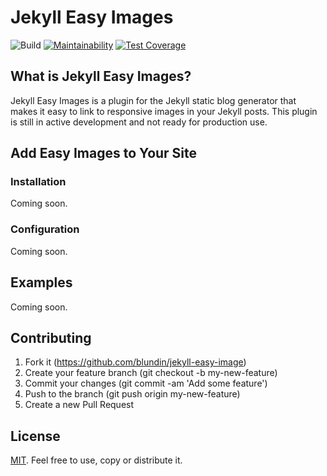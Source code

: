 # Jekyll Easy Images

![Build](https://travis-ci.org/blundin/jekyll-easy-image.svg?branch=master) [![Maintainability](https://api.codeclimate.com/v1/badges/10a68db09dea90bce145/maintainability)](https://codeclimate.com/github/blundin/jekyll-easy-image/maintainability) [![Test Coverage](https://api.codeclimate.com/v1/badges/10a68db09dea90bce145/test_coverage)](https://codeclimate.com/github/blundin/jekyll-easy-image/test_coverage)

## What is Jekyll Easy Images?

Jekyll Easy Images is a plugin for the Jekyll static blog generator that makes it easy to link to responsive images in your Jekyll posts. This plugin is still in active development and not ready for production use.

## Add Easy Images to Your Site
### Installation

Coming soon.

### Configuration

Coming soon.

## Examples

Coming soon.

## Contributing

1. Fork it (https://github.com/blundin/jekyll-easy-image)
2. Create your feature branch (git checkout -b my-new-feature)
3. Commit your changes (git commit -am 'Add some feature')
4. Push to the branch (git push origin my-new-feature)
5. Create a new Pull Request

## License

[MIT](https://github.com/blundin/jekyll-easy-image/blob/master/LICENSE.md). Feel free to use, copy or distribute it.
